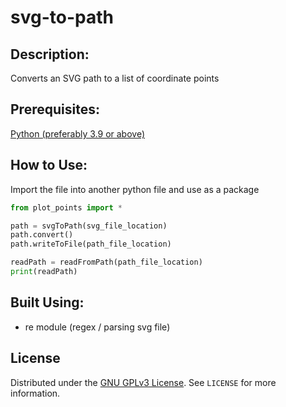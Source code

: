 # svg-to-path

## Description:
Converts an SVG path to a list of coordinate points

## Prerequisites:
[Python (preferably 3.9 or above)](https://www.python.org/downloads/)

## How to Use: <br>
Import the file into another python file and use as a package <br>
```python
from plot_points import *

path = svgToPath(svg_file_location)
path.convert()
path.writeToFile(path_file_location)

readPath = readFromPath(path_file_location)
print(readPath)
```

## Built Using:
* re module (regex / parsing svg file)


## License
Distributed under the [GNU GPLv3 License](https://choosealicense.com/licenses/gpl-3.0/). See <code>LICENSE</code> for more information.